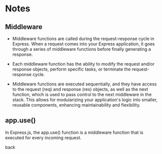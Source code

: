 # Notes

## Middleware

- Middleware functions are called during the request-response cycle in Express. When a request comes into your Express application, it goes through a series of middleware functions before finally generating a response.

- Each middleware function has the ability to modify the request and/or response objects, perform specific tasks, or terminate the request-response cycle.

- Middleware functions are executed sequentially, and they have access to the request (req) and response (res) objects, as well as the next function, which is used to pass control to the next middleware in the stack. This allows for modularizing your application's logic into smaller, reusable components, enhancing maintainability and flexibility.

## app.use()

In Express.js, the app.use() function is a middleware function that is executed for every incoming request.

back
